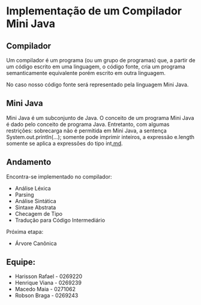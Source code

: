 # Implementação de um Compilador Mini Java #

## Compilador ##
Um compilador é um programa (ou um grupo de programas) que, a partir de um código escrito em uma linguagem, o código fonte, cria um programa semanticamente equivalente porém escrito em outra linguagem.

No caso nosso código fonte será representado pela linguagem Mini Java.

## Mini Java ##
Mini Java é um subconjunto de Java. O conceito de um programa Mini Java é dado pelo conceito de programa Java. Entretanto, com algumas restrições: sobrecarga não é permitida em Mini Java, a sentença System.out.println(...); somente pode imprimir inteiros, a expressão e.length somente se aplica a expressões do tipo int[.md](.md).

## Andamento ##
Encontra-se implementado no compilador:

  * Análise Léxica
  * Parsing
  * Análise Sintática
  * Sintaxe Abstrata
  * Checagem de Tipo
  * Tradução para Código Intermediário

Próxima etapa:

  * Árvore Canônica

## Equipe: ##
  * Harisson Rafael - 0269220
  * Henrique Viana - 0269239
  * Macedo Maia - 0271062
  * Robson Braga - 0269243